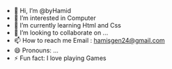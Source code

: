 - 👋 Hi, I’m @byHamid
- 👀 I’m interested in Computer
- 🌱 I’m currently learning Html and Css
- 💞️ I’m looking to collaborate on ...
- 📫 How to reach me Email : hamisgen24@gmail.com
- 😄 Pronouns: ...
- ⚡ Fun fact: I love playing Games

<!---
byHamid/byHamid is a ✨ special ✨ repository because its `README.md` (this file) appears on your GitHub profile.
You can click the Preview link to take a look at your changes.
--->

